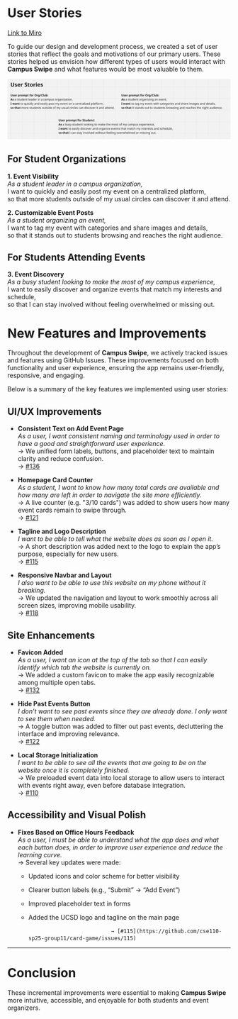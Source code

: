 # User Stories

[Link to Miro](https://miro.com/app/board/uXjVI-UbQ1E=/?share_link_id=636988946)

To guide our design and development process, we created a set of user stories that reflect the goals and motivations of our primary users. These stories helped us envision how different types of users would interact with **Campus Swipe** and what features would be most valuable to them.

![Screenshot of user stories on Miro](/specs/assets/userStories.png)

## For Student Organizations

**1. Event Visibility**  
_As a student leader in a campus organization,_  
I want to quickly and easily post my event on a centralized platform,  
so that more students outside of my usual circles can discover it and attend.

**2. Customizable Event Posts**  
_As a student organizing an event,_  
I want to tag my event with categories and share images and details,  
so that it stands out to students browsing and reaches the right audience.

## For Students Attending Events

**3. Event Discovery**  
_As a busy student looking to make the most of my campus experience,_  
I want to easily discover and organize events that match my interests and schedule,  
so that I can stay involved without feeling overwhelmed or missing out.

# New Features and Improvements

Throughout the development of **Campus Swipe**, we actively tracked issues and features using GitHub Issues. These improvements focused on both functionality and user experience, ensuring the app remains user-friendly, responsive, and engaging.

Below is a summary of the key features we implemented using user stories:

## UI/UX Improvements

- **Consistent Text on Add Event Page**  
  _As a user, I want consistent naming and terminology used in order to have a good and straightforward user experience._  
  → We unified form labels, buttons, and placeholder text to maintain clarity and reduce confusion.
  <br>
  → [#136](https://github.com/cse110-sp25-group11/card-game/issues/136)

- **Homepage Card Counter**  
  _As a student, I want to know how many total cards are available and how many are left in order to navigate the site more efficiently._  
  → A live counter (e.g. "3/10 cards") was added to show users how many event cards remain to swipe through.
  <br>
  → [#121](https://github.com/cse110-sp25-group11/card-game/issues/121)

- **Tagline and Logo Description**  
  _I want to be able to tell what the website does as soon as I open it._  
  → A short description was added next to the logo to explain the app’s purpose, especially for new users.  
  → [#115](https://github.com/cse110-sp25-group11/card-game/issues/115)

- **Responsive Navbar and Layout**  
  _I also want to be able to use this website on my phone without it breaking._  
  → We updated the navigation and layout to work smoothly across all screen sizes, improving mobile usability.
  <br>
  → [#118](https://github.com/cse110-sp25-group11/card-game/issues/118)

## Site Enhancements

- **Favicon Added**  
  _As a user, I want an icon at the top of the tab so that I can easily identify which tab the website is currently on._  
  → We added a custom favicon to make the app easily recognizable among multiple open tabs.
  <br>
  → [#132](https://github.com/cse110-sp25-group11/card-game/issues/132)

- **Hide Past Events Button**  
  _I don’t want to see past events since they are already done. I only want to see them when needed._  
  → A toggle button was added to filter out past events, decluttering the interface and improving relevance.
  <br>
  → [#122](https://github.com/cse110-sp25-group11/card-game/issues/122)

- **Local Storage Initialization**  
  _I want to be able to see all the events that are going to be on the website once it is completely finished._  
  → We preloaded event data into local storage to allow users to interact with events right away, even before database integration.
  <br>
  → [#110](https://github.com/cse110-sp25-group11/card-game/issues/110)

## Accessibility and Visual Polish

- **Fixes Based on Office Hours Feedback**  
  _As a user, I must be able to understand what the app does and what each button does, in order to improve user experience and reduce the learning curve._  
  → Several key updates were made:

    - Updated icons and color scheme for better visibility
    - Clearer button labels (e.g., “Submit” → “Add Event”)
    - Improved placeholder text in forms
    - Added the UCSD logo and tagline on the main page

                                    → [#115](https://github.com/cse110-sp25-group11/card-game/issues/115)

---

# Conclusion

These incremental improvements were essential to making **Campus Swipe** more intuitive, accessible, and enjoyable for both students and event organizers.
